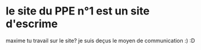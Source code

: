 # le site du PPE n°1 est un site d'escrime
maxime tu travail sur le site?
je suis deçus
le moyen de communication :) :D
